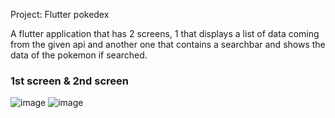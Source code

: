 Project: Flutter pokedex
 
A flutter application that has 2 screens, 1 that displays a list of data coming from the given api and another one that contains a searchbar and shows the data of the pokemon if searched.

### 1st screen & 2nd screen

![image](https://github.com/user-attachments/assets/1a86f753-4533-4734-b1ee-0fb1d0807373) ![image](https://github.com/user-attachments/assets/228c6fd4-fa98-4511-82b2-195af57286c5)





